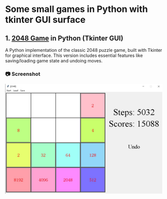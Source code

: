 # Some small games in Python with tkinter GUI surface

## 1. [2048 Game](./Game2048) in Python (Tkinter GUI)
A Python implementation of the classic 2048 puzzle game, built with Tkinter for graphical interface. This version includes essential features like saving/loading game state and undoing moves.

### 📷 Screenshot
<img src="./Game2048/Snapshot.jpg" style="zoom:50%;"/>
